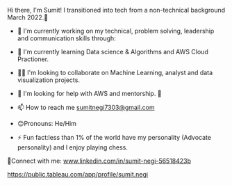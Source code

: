 Hi there, I'm Sumit! I transitioned into tech from a non-technical background March 2022.👋

- 🔭 I'm currently working on my technical, problem solving, leadership and communication skills through:   


- 🌱 I'm currently learning Data science & Algorithms and AWS Cloud Practioner.
- 👯‍♀️ I'm looking to collaborate on Machine Learning, analyst and data visualization projects.
- 🤔 I'm looking for help with AWS and mentorship.
  💞️ 
- 📫 How to reach me sumitnegi7303@gmail.com
- 😊Pronouns: He/Him
- ⚡ Fun fact:less than 1% of the world have my personality (Advocate personality) and I enjoy playing chess.


🤝Connect with me:
www.linkedin.com/in/sumit-negi-56518423b

https://public.tableau.com/app/profile/sumit.negi


<!---
sumitnegi7303/sumitnegi7303 is a ✨ special ✨ repository because its `README.md` (this file) appears on your GitHub profile.
You can click the Preview link to take a look at your changes.
--->
